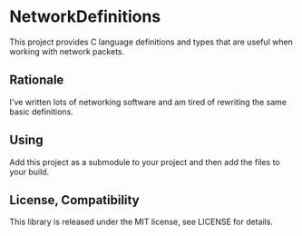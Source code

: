# NetworkDefinitions
This project provides C language definitions and types that are useful when working with network packets.

## Rationale
I've written lots of networking software and am tired of rewriting the same basic definitions.

## Using
Add this project as a submodule to your project and then add the files to your build.

## License, Compatibility
This library is released under the MIT license, see LICENSE for details.
